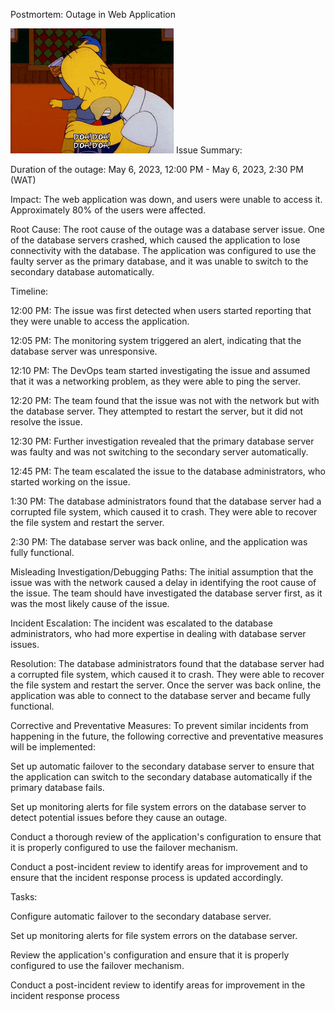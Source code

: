 Postmortem: Outage in Web Application

 ![Alt Text](https://github.com/IntrovertedTechie/alx-system_engineering-devops/blob/master/0x19-postmortem/200%20(5).gif
)
Issue Summary:

Duration of the outage: May 6, 2023, 12:00 PM - May 6, 2023, 2:30 PM (WAT) 

Impact: The web application was down, and users were unable to access it. Approximately 80% of the users were affected.

Root Cause: The root cause of the outage was a database server issue. One of the database servers crashed, which caused the application to lose connectivity with the database. The application was configured to use the faulty server as the primary database, and it was unable to switch to the secondary database automatically.

Timeline:

12:00 PM: The issue was first detected when users started reporting that they were unable to access the application.

12:05 PM: The monitoring system triggered an alert, indicating that the database server was unresponsive.

12:10 PM: The DevOps team started investigating the issue and assumed that it was a networking problem, as they were able to ping the server.

12:20 PM: The team found that the issue was not with the network but with the database server. They attempted to restart the server, but it did not resolve the issue.

12:30 PM: Further investigation revealed that the primary database server was faulty and was not switching to the secondary server automatically.

12:45 PM: The team escalated the issue to the database administrators, who started working on the issue.

1:30 PM: The database administrators found that the database server had a corrupted file system, which caused it to crash. They were able to recover the file system and restart the server.

2:30 PM: The database server was back online, and the application was fully functional.

Misleading Investigation/Debugging Paths: The initial assumption that the issue was with the network caused a delay in identifying the root cause of the issue. The team should have investigated the database server first, as it was the most likely cause of the issue.

Incident Escalation: The incident was escalated to the database administrators, who had more expertise in dealing with database server issues.

Resolution: The database administrators found that the database server had a corrupted file system, which caused it to crash. They were able to recover the file system and restart the server. Once the server was back online, the application was able to connect to the database server and became fully functional.

Corrective and Preventative Measures: To prevent similar incidents from happening in the future, the following corrective and preventative measures will be implemented:

Set up automatic failover to the secondary database server to ensure that the application can switch to the secondary database automatically if the primary database fails.

Set up monitoring alerts for file system errors on the database server to detect potential issues before they cause an outage.

Conduct a thorough review of the application's configuration to ensure that it is properly configured to use the failover mechanism.

Conduct a post-incident review to identify areas for improvement and to ensure that the incident response process is updated accordingly.

Tasks:

Configure automatic failover to the secondary database server.

Set up monitoring alerts for file system errors on the database server.

Review the application's configuration and ensure that it is properly configured to use the failover mechanism.

Conduct a post-incident review to identify areas for improvement in the incident response process
